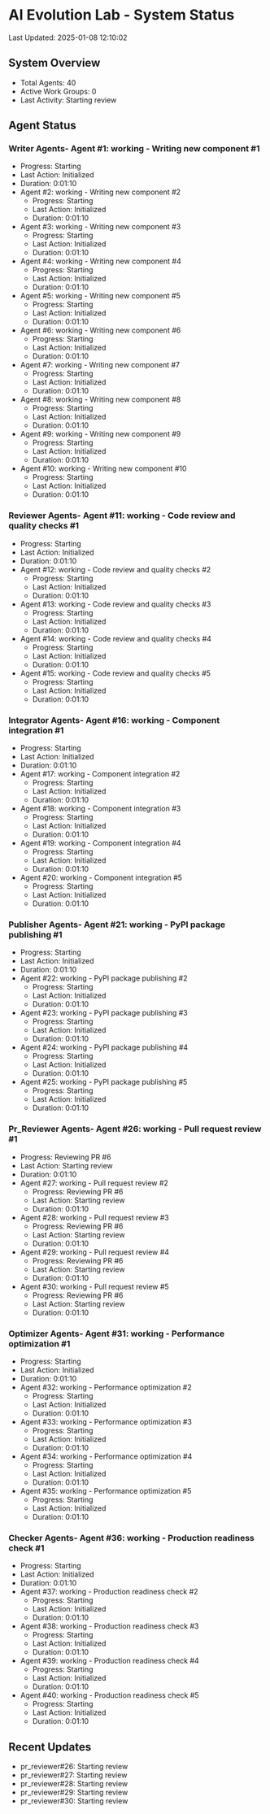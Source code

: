 # AI Evolution Lab - System Status
Last Updated: 2025-01-08 12:10:02

## System Overview
- Total Agents: 40
- Active Work Groups: 0
- Last Activity: Starting review

## Agent Status

### Writer Agents- Agent #1: working - Writing new component #1
  - Progress: Starting
  - Last Action: Initialized
  - Duration: 0:01:10
- Agent #2: working - Writing new component #2
  - Progress: Starting
  - Last Action: Initialized
  - Duration: 0:01:10
- Agent #3: working - Writing new component #3
  - Progress: Starting
  - Last Action: Initialized
  - Duration: 0:01:10
- Agent #4: working - Writing new component #4
  - Progress: Starting
  - Last Action: Initialized
  - Duration: 0:01:10
- Agent #5: working - Writing new component #5
  - Progress: Starting
  - Last Action: Initialized
  - Duration: 0:01:10
- Agent #6: working - Writing new component #6
  - Progress: Starting
  - Last Action: Initialized
  - Duration: 0:01:10
- Agent #7: working - Writing new component #7
  - Progress: Starting
  - Last Action: Initialized
  - Duration: 0:01:10
- Agent #8: working - Writing new component #8
  - Progress: Starting
  - Last Action: Initialized
  - Duration: 0:01:10
- Agent #9: working - Writing new component #9
  - Progress: Starting
  - Last Action: Initialized
  - Duration: 0:01:10
- Agent #10: working - Writing new component #10
  - Progress: Starting
  - Last Action: Initialized
  - Duration: 0:01:10

### Reviewer Agents- Agent #11: working - Code review and quality checks #1
  - Progress: Starting
  - Last Action: Initialized
  - Duration: 0:01:10
- Agent #12: working - Code review and quality checks #2
  - Progress: Starting
  - Last Action: Initialized
  - Duration: 0:01:10
- Agent #13: working - Code review and quality checks #3
  - Progress: Starting
  - Last Action: Initialized
  - Duration: 0:01:10
- Agent #14: working - Code review and quality checks #4
  - Progress: Starting
  - Last Action: Initialized
  - Duration: 0:01:10
- Agent #15: working - Code review and quality checks #5
  - Progress: Starting
  - Last Action: Initialized
  - Duration: 0:01:10

### Integrator Agents- Agent #16: working - Component integration #1
  - Progress: Starting
  - Last Action: Initialized
  - Duration: 0:01:10
- Agent #17: working - Component integration #2
  - Progress: Starting
  - Last Action: Initialized
  - Duration: 0:01:10
- Agent #18: working - Component integration #3
  - Progress: Starting
  - Last Action: Initialized
  - Duration: 0:01:10
- Agent #19: working - Component integration #4
  - Progress: Starting
  - Last Action: Initialized
  - Duration: 0:01:10
- Agent #20: working - Component integration #5
  - Progress: Starting
  - Last Action: Initialized
  - Duration: 0:01:10

### Publisher Agents- Agent #21: working - PyPI package publishing #1
  - Progress: Starting
  - Last Action: Initialized
  - Duration: 0:01:10
- Agent #22: working - PyPI package publishing #2
  - Progress: Starting
  - Last Action: Initialized
  - Duration: 0:01:10
- Agent #23: working - PyPI package publishing #3
  - Progress: Starting
  - Last Action: Initialized
  - Duration: 0:01:10
- Agent #24: working - PyPI package publishing #4
  - Progress: Starting
  - Last Action: Initialized
  - Duration: 0:01:10
- Agent #25: working - PyPI package publishing #5
  - Progress: Starting
  - Last Action: Initialized
  - Duration: 0:01:10

### Pr_Reviewer Agents- Agent #26: working - Pull request review #1
  - Progress: Reviewing PR #6
  - Last Action: Starting review
  - Duration: 0:01:10
- Agent #27: working - Pull request review #2
  - Progress: Reviewing PR #6
  - Last Action: Starting review
  - Duration: 0:01:10
- Agent #28: working - Pull request review #3
  - Progress: Reviewing PR #6
  - Last Action: Starting review
  - Duration: 0:01:10
- Agent #29: working - Pull request review #4
  - Progress: Reviewing PR #6
  - Last Action: Starting review
  - Duration: 0:01:10
- Agent #30: working - Pull request review #5
  - Progress: Reviewing PR #6
  - Last Action: Starting review
  - Duration: 0:01:10

### Optimizer Agents- Agent #31: working - Performance optimization #1
  - Progress: Starting
  - Last Action: Initialized
  - Duration: 0:01:10
- Agent #32: working - Performance optimization #2
  - Progress: Starting
  - Last Action: Initialized
  - Duration: 0:01:10
- Agent #33: working - Performance optimization #3
  - Progress: Starting
  - Last Action: Initialized
  - Duration: 0:01:10
- Agent #34: working - Performance optimization #4
  - Progress: Starting
  - Last Action: Initialized
  - Duration: 0:01:10
- Agent #35: working - Performance optimization #5
  - Progress: Starting
  - Last Action: Initialized
  - Duration: 0:01:10

### Checker Agents- Agent #36: working - Production readiness check #1
  - Progress: Starting
  - Last Action: Initialized
  - Duration: 0:01:10
- Agent #37: working - Production readiness check #2
  - Progress: Starting
  - Last Action: Initialized
  - Duration: 0:01:10
- Agent #38: working - Production readiness check #3
  - Progress: Starting
  - Last Action: Initialized
  - Duration: 0:01:10
- Agent #39: working - Production readiness check #4
  - Progress: Starting
  - Last Action: Initialized
  - Duration: 0:01:10
- Agent #40: working - Production readiness check #5
  - Progress: Starting
  - Last Action: Initialized
  - Duration: 0:01:10


## Recent Updates
- pr_reviewer#26: Starting review
- pr_reviewer#27: Starting review
- pr_reviewer#28: Starting review
- pr_reviewer#29: Starting review
- pr_reviewer#30: Starting review
